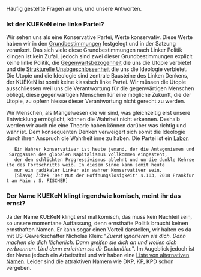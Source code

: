 Häufig gestellte Fragen an uns, und unsere Antworten.

### Ist der KUEKeN eine linke Partei?

Wir sehen uns als eine Konservative Partei, Werte konservativ. Diese
Werte haben wir in den [Grundbestimmungen](/wiki/Grundbestimmungen "wikilink")
festgelegt und in der Satzung verankert. Das sich viele diese
Grundbestimmungen nach Linker Politik klingen ist kein Zufall, jedoch
sind zwei dieser Grundbestimmungen explizit keine linke Politik, die
[Gegenwartsbezogenheit](/wiki/Grundbestimmungen#Gegenwartsbezogenheit "wikilink")
die uns die Utopie verbietet und die [Strukturelle
Unabgeschlossenheit](/wiki/Grundbestimmungen#Strukturelle_Unabgeschlossenheit "wikilink")
die uns die Ideologie verbietet. Die Utopie und die Ideologie sind
zentrale Bausteine des Linken Denkens, der KUEKeN ist somit keine
klassisch linke Partei. Wir müssen die Utopie ausschliessen weil uns die
Verantwortung für die gegenwärtigen Menschen obliegt, diese
gegenwärtigen Menschen für eine mögliche Zukunft, die der Utopie, zu
opfern hiesse dieser Verantwortung nicht gerecht zu werden.

Wir Menschen, als Mangelwesen die wir sind, was gleichzeitig erst unsere
Entwicklung ermöglicht, können die Wahrheit nicht erkennen. Deshalb
werden wir auch nie eine Theorie haben können darüber was richtig und
wahr ist. Dem konsequenten Denken verweigert sich somit die Ideologie
durch ihren Anspruch die Wahrheit inne zu haben. Die Partei ist ein
[Labor](/wiki/Partei_als_Labor "wikilink").

`   Ein Wahrer konservativer ist heute jemand, der die Antagonismen und Sarggassen des globalen Kapitalismus vollkommen eingesteht, `  
`   der den schlichten Progressivismus ablehnt und um die dunkle Kehrseite des Fortschritts weiß. In diesem Sinne kann somit heute `  
`   nur ein radikaler Linker ein wahrer Konservativer sein. `  
`   [Slavoj Žižek 'Der Mut der Hoffnungslosigkeit' s.103, 2018 Frankfurt am Main : S. FISCHER]`  

### Der Name KUEKeN klingt irgendwie komisch, meint ihr das ernst?

Ja der Name KUEKeN klingt erst mal komisch, das muss kein Nachteil sein,
so unsere momentane Auffassung, denn ernsthafte Politik braucht keinen
ernsthaften Namen. Er kann sogar einen Vorteil darstellen, wir halten es
da mit US-Gewerkschafter Nicholas Klein: "*Zuerst ignorieren sie dich.
Dann machen sie dich lächerlich. Dann greifen sie dich an und wollen
dich verbrennen. Und dann errichten sie dir Denkmäler.*". Im Augeblick
jedoch ist der Name jedoch ein Arbeitstitel und wir haben eine [ Liste
von alternativen Namen](/wiki/Partei_namen "wikilink"). Leider sind die
attraktiven Namem wie DKP, KP, KPD schon vergeben.
